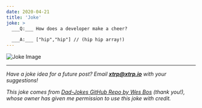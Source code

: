 ```yaml
---
date: 2020-04-21
title: 'Joke'
joke: >
  ___Q:___ How does a developer make a cheer?
  
  ___A:___ ["hip","hip"] // (hip hip array!)
---
```


![Joke Image](https://private.xtrp.io/projects/DailyDeveloperJokes/public_image_server/images/5e1258e86d537.png)

---
*Have a joke idea for a future post? Email **[xtrp@xtrp.io](mailto:xtrp@xtrp.io)** with your suggestions!*

*This joke comes from [Dad-Jokes GitHub Repo by Wes Bos](https://github.com/wesbos/dad-jokes) (thank you!), whose owner has given me permission to use this joke with credit.*

<!-- 
Joke text:
**Q:** How does a developer make a cheer?

**A:** ["hip","hip"] // (hip hip array!)
 -->

